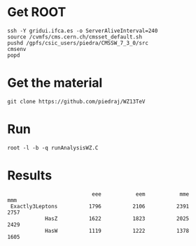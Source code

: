 Get ROOT
====

    ssh -Y gridui.ifca.es -o ServerAliveInterval=240
    source /cvmfs/cms.cern.ch/cmsset_default.sh
    pushd /gpfs/csic_users/piedra/CMSSW_7_3_0/src
    cmsenv
    popd


Get the material
====

    git clone https://github.com/piedraj/WZ13TeV


Run
====

    root -l -b -q runAnalysisWZ.C


Results
====

                               eee           eem           mme           mmm
     Exactly3Leptons          1796          2106          2391          2757
                HasZ          1622          1823          2025          2429
                HasW          1119          1222          1378          1605


